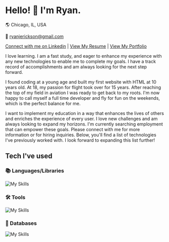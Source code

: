 # Hello! 👋 I'm Ryan.

🌎 Chicago, IL, USA

📧 ryanjerickson@gmail.com

[Connect with me on Linkedin](https://www.linkedin.com/in/ryan-erickson-dev/) | [View My Resume](https://ryanerickson.netlify.app/RyanEricksonResume.pdf) | [View My Portfolio](https://ryanerickson.netlify.app/)

I love learning. I am a fast study, and eager to enhance my experience with any new technologies to enable me to complete my goals. I have a track record of accomplishments and am always looking for the next step forward.

I found coding at a young age and built my first website with HTML at 10 years old. At 18, my passion for flight took over for 15 years. After reaching the top of my field in aviation I was ready to get back to my roots. I'm now happy to call myself a full time developer and fly for fun on the weekends, which is the perfect balance for me.

I want to implement my education in a way that enhances the lives of others and enriches the experience of every user. I love new challenges and am always looking to expand my horizons. I'm currently searching employment that can empower these goals. Please connect with me for more information or for hiring inquiries. Below, you'll find a list of technologies I've previously worked with. I look forward to expanding this list further!


## Tech I've used
### 📚 Languages/Libraries
![My Skills](https://skillicons.dev/icons?i=js,react,redux,html,css,py,nodejs,flask,express)
### 🛠 Tools
![My Skills](https://skillicons.dev/icons?i=github,postman,netlify,vscode)
### 💾 Databases
![My Skills](https://skillicons.dev/icons?i=sqlite,postgres,graphql)
